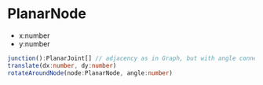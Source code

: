 # PlanarNode

* x:number
* y:number

```typescript
junction():PlanarJoint[] // adjacency as in Graph, but with angle connecting edges
translate(dx:number, dy:number)
rotateAroundNode(node:PlanarNode, angle:number)
```
